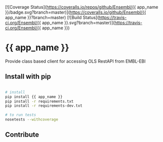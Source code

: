 [![Coverage Status](https://coveralls.io/repos/github/Ensembl/{{ app_name }}/badge.svg?branch=master)](https://coveralls.io/github/Ensembl/{{ app_name }}?branch=master)
[![Build Status](https://travis-ci.org/Ensembl/{{ app_name }}.svg?branch=master)](https://travis-ci.org/Ensembl/{{ app_name }})

# {{ app_name }} 

Provide class based client for accessing OLS RestAPI from EMBL-EBI

## Install with pip

```bash

# install 
pip install {{ app_name }}
pip install -r requirements.txt
pip install -r requirements-dev.txt
    
# to run tests
nosetests --withcoverage

```
   
## Contribute


```bash

```